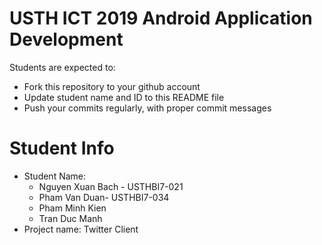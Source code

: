 USTH ICT 2019 Android Application Development
=====================================================

Students are expected to:

* Fork this repository to your github account
* Update student name and ID to this README file
* Push your commits regularly, with proper commit messages

Student Info
=======================
* Student Name:
  * Nguyen Xuan Bach - USTHBI7-021
  * Pham Van Duan- USTHBI7-034
  * Pham Minh Kien
  * Tran Duc Manh
* Project name: Twitter Client
